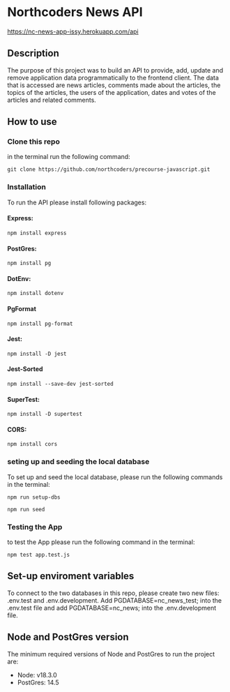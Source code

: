 # Northcoders News API

https://nc-news-app-issy.herokuapp.com/api

## Description

The purpose of this project was to build an API to provide, add, update and remove application data programmatically to the frontend client. The data that is accessed are news articles, comments made about the articles, the topics of the articles, the users of the application, dates and votes of the articles and related comments.

## How to use

### Clone this repo

in the terminal run the following command:

`git clone https://github.com/northcoders/precourse-javascript.git`

### Installation

To run the API please install following packages:

#### **Express:**

`npm install express`

#### **PostGres:**

`npm install pg`

#### **DotEnv:**

`npm install dotenv`

#### **PgFormat**

`npm install pg-format`

#### **Jest:**

`npm install -D jest`

#### **Jest-Sorted**

`npm install --save-dev jest-sorted`

#### **SuperTest:**

`npm install -D supertest`

#### **CORS:**

`npm install cors`

### seting up and seeding the local database

To set up and seed the local database, please run the following commands in the terminal:

`npm run setup-dbs`

`npm run seed`

### Testing the App

to test the App please run the following command in the terminal:

`npm test app.test.js`

## Set-up enviroment variables

To connect to the two databases in this repo, please create two new files: .env.test and .env.development. Add PGDATABASE=nc_news_test; into the .env.test file and add PGDATABASE=nc_news; into the .env.development file.

## Node and PostGres version

The minimum required versions of Node and PostGres to run the project are:

- Node: v18.3.0
- PostGres: 14.5
